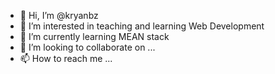 - 👋 Hi, I’m @kryanbz
- 👀 I’m interested in teaching and learning Web Development
- 🌱 I’m currently learning MEAN stack 
- 💞️ I’m looking to collaborate on ...
- 📫 How to reach me ...

<!---
kryanbz/kryanbz is a ✨ special ✨ repository because its `README.md` (this file) appears on your GitHub profile.
You can click the Preview link to take a look at your changes.
--->
